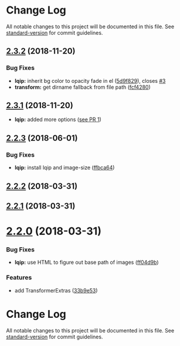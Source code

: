# Change Log

All notable changes to this project will be documented in this file. See [standard-version](https://github.com/conventional-changelog/standard-version) for commit guidelines.

<a name="2.3.2"></a>
## [2.3.2](https://github.com/maistho/gulp-html-transform/compare/v2.3.1...v2.3.2) (2018-11-20)


### Bug Fixes

* **lqip:** inherit bg color to opacity fade in el ([5d9f829](https://github.com/maistho/gulp-html-transform/commit/5d9f829)), closes [#3](https://github.com/maistho/gulp-html-transform/issues/3)
* **transform:** get dirname fallback from file path ([fcf4280](https://github.com/maistho/gulp-html-transform/commit/fcf4280))



<a name="2.3.1"></a>
## [2.3.1](https://github.com/maistho/gulp-html-transform/compare/v2.2.4...v2.3.1) (2018-11-20)
* **lqip:** added more options ([see PR 1](https://github.com/Maistho/gulp-html-transform/pull/1))



<a name="2.2.3"></a>
## [2.2.3](https://github.com/maistho/gulp-html-transform/compare/v2.2.2...v2.2.3) (2018-06-01)


### Bug Fixes

* **lqip:** install lqip and image-size ([ffbca64](https://github.com/maistho/gulp-html-transform/commit/ffbca64))



<a name="2.2.2"></a>
## [2.2.2](https://github.com/maistho/gulp-html-transform/compare/v2.2.1...v2.2.2) (2018-03-31)



<a name="2.2.1"></a>
## [2.2.1](https://github.com/maistho/gulp-html-transform/compare/v2.2.0...v2.2.1) (2018-03-31)



<a name="2.2.0"></a>
# [2.2.0](https://github.com/maistho/gulp-html-transform/compare/v2.1.0...v2.2.0) (2018-03-31)


### Bug Fixes

* **lqip:** use HTML to figure out base path of images ([ff04d9b](https://github.com/maistho/gulp-html-transform/commit/ff04d9b))


### Features

* add TransformerExtras ([33b9e53](https://github.com/maistho/gulp-html-transform/commit/33b9e53))



# Change Log

All notable changes to this project will be documented in this file. See [standard-version](https://github.com/conventional-changelog/standard-version) for commit guidelines.
